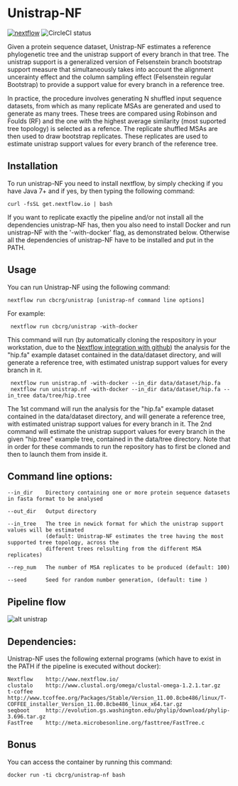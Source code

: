 Unistrap-NF
===================

[![nextflow](https://img.shields.io/badge/nextflow-%E2%89%A50.18.0-brightgreen.svg)](http://nextflow.io)
![CircleCI status](https://circleci.com/gh/cbcrg/unistrap.png?style=shield)


Given a protein sequence dataset, Unistrap-NF estimates a reference phylogenetic tree and the unistrap support of every branch in that tree. The unistrap support is a generalized version of Felsenstein branch bootstrap support measure that simultaneously takes into account the alignment uncerainty effect and the column sampling effect (Felsenstein regular Bootstrap) to provide a support value for every branch in a reference tree. 

In practice, the procedure involves generating N shuffled input sequence datasets, from which as many replicate MSAs are generated and used to generate as many trees. These trees are compared using Robinson and Foulds (RF) and the one with the highest average similarity (most suported tree topology) is selected as a refence. The replicate shuffled MSAs are then used to draw bootstrap replicates. These replicates are used to estimate unistrap support values for every branch of the reference tree. 

Installation
-----------

To run unistrap-NF you need to install nextflow, by simply checking if you have Java 7+ and if yes, by then typing the following command:

	curl -fsSL get.nextflow.io | bash

If you want to replicate exactly the pipeline and/or not install all the dependencies unistrap-NF has, then you also need to install Docker and run unistrap-NF with the '-with-docker' flag, as demonstrated below. Otherwise all the dependencies of unistrap-NF have to be installed and put in the PATH.


Usage
-----------
    
You can run Unistrap-NF using the following command: 

    nextflow run cbcrg/unistrap [unistrap-nf command line options]

For example: 

     nextflow run cbcrg/unistrap -with-docker

This command will run (by automatically cloning the respository in your workstation, due to the [Nextflow integration with github](http://www.nextflow.io/docs/latest/sharing.html)) the analysis for the "hip.fa" example dataset contained in the data/dataset directory, and will generate a reference tree, with estimated unistrap support values for every branch in it.

     nextflow run unistrap.nf -with-docker --in_dir data/dataset/hip.fa 
     nextflow run unistrap.nf -with-docker --in_dir data/dataset/hip.fa --in_tree data/tree/hip.tree 

The 1st command will run the analysis for the "hip.fa" example dataset contained in the data/dataset directory, and will generate a reference tree, with estimated unistrap support values for every branch in it.
The 2nd command will estimate the unistrap support values for every branch in the given "hip.tree" example tree, contained in the data/tree directory. Note that in order for these commands to run the repository has to first be cloned and then to launch them from inside it. 

Command line options:
---------------------

	--in_dir	Directory containing one or more protein sequence datasets in fasta format to be analysed

	--out_dir	Output directory

	--in_tree	The tree in newick format for which the unistrap support values will be estimated 
				(default: Unistrap-NF estimates the tree having the most supported tree topology, across the 
				different trees relsulting from the different MSA replicates)

	--rep_num	The number of MSA replicates to be produced (default: 100)

	--seed		Seed for random number generation, (default: time )

Pipeline flow
--------------

![alt unistrap](unistrap_schematic_workflow.png)

Dependencies:
-------------

Unistrap-NF uses the following external programs (which have to exist in the PATH if the pipeline is executed without docker):

	Nextflow	http://www.nextflow.io/
	clustalo	http://www.clustal.org/omega/clustal-omega-1.2.1.tar.gz
	t-coffee	http://www.tcoffee.org/Packages/Stable/Version_11.00.8cbe486/linux/T-COFFEE_installer_Version_11.00.8cbe486_linux_x64.tar.gz
	seqboot		http://evolution.gs.washington.edu/phylip/download/phylip-3.696.tar.gz
	FastTree	http://meta.microbesonline.org/fasttree/FastTree.c
        
Bonus
------

You can access the container by running this command: 

	docker run -ti cbcrg/unistrap-nf bash

